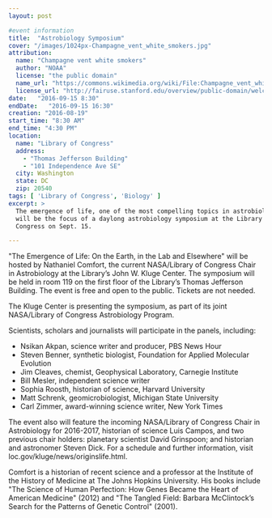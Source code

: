 ```yaml
---
layout: post

#event information
title:  "Astrobiology Symposium"
cover: "/images/1024px-Champagne_vent_white_smokers.jpg"
attribution:
  name: "Champagne vent white smokers"
  author: "NOAA"
  license: "the public domain"
  name_url: "https://commons.wikimedia.org/wiki/File:Champagne_vent_white_smokers.jpg"
  license_url: "http://fairuse.stanford.edu/overview/public-domain/welcome"
date:   "2016-09-15 8:30"
endDate:   "2016-09-15 16:30"
creation: "2016-08-19"
start_time: "8:30 AM"
end_time: "4:30 PM"
location:
  name: "Library of Congress"
  address:
    - "Thomas Jefferson Building"
    - "101 Independence Ave SE"
  city: Washington
  state: DC
  zip: 20540
tags: [ 'Library of Congress', 'Biology' ]
excerpt: >
  The emergence of life, one of the most compelling topics in astrobiology,
  will be the focus of a daylong astrobiology symposium at the Library of
  Congress on Sept. 15.

---
```


"The Emergence of Life: On the Earth, in the Lab and Elsewhere" will be hosted
by Nathaniel Comfort, the current NASA/Library of Congress Chair in
Astrobiology at the Library’s John W. Kluge Center. The symposium will be held
in room 119 on the first floor of the Library’s Thomas Jefferson Building. The
event is free and open to the public. Tickets are not needed.

The Kluge Center is presenting the symposium, as part of its joint NASA/Library
of Congress Astrobiology Program.

Scientists, scholars and journalists will participate in the panels, including:

* Nsikan Akpan, science writer and producer, PBS News Hour
* Steven Benner, synthetic biologist, Foundation for Applied Molecular Evolution
* Jim Cleaves, chemist, Geophysical Laboratory, Carnegie Institute
* Bill Mesler, independent science writer
* Sophia Roosth, historian of science, Harvard University
* Matt Schrenk, geomicrobiologist, Michigan State University
* Carl Zimmer, award-winning science writer, New York Times

The event also will feature the incoming NASA/Library of Congress Chair in
Astrobiology for 2016-2017, historian of science Luis Campos, and two previous
chair holders: planetary scientist David Grinspoon; and historian and
astronomer Steven Dick. For a schedule and further information, visit
loc.gov/kluge/news/originslife.html.

Comfort is a historian of recent science and a professor at the Institute of
the History of Medicine at The Johns Hopkins University. His books include "The
Science of Human Perfection: How Genes Became the Heart of American Medicine"
(2012) and "The Tangled Field: Barbara McClintock’s Search for the Patterns of
Genetic Control" (2001).
